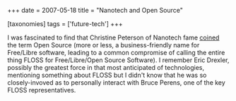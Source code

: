 +++
date = 2007-05-18
title = "Nanotech and Open Source"

[taxonomies]
tags = ['future-tech']
+++

I was fascinated to find that Christine Peterson of Nanotech fame
[coined] the term Open Source (more or less, a business-friendly name
for Free/Libre software, leading to a common compromise of calling the
entire thing FLOSS for Free/Libre/Open Source Software). I remember Eric
Drexler, possibly the greatest force in that most anticipated of
technologies, mentioning something about FLOSS but I didn't know that
he was so closely-invoved as to personally interact with Bruce Perens,
one of the key FLOSS representatives.

  [coined]: http://www.foresight.org/about/Peterson.html
